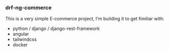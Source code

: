 ### drf-ng-commerce

This is a very simple E-commerce project, I'm building it to get fimiliar with:

- python / django / django-rest-framework
- angular
- tailwindcss
- docker
